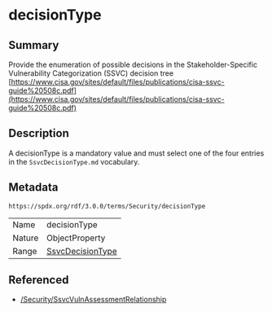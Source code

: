 <!-- Automatically generated by spec-parser v2.3.0 on 2024-07-09T17:43:37.025898+00:00 -->
<!-- SPDX-License-Identifier: Community-Spec-1.0 -->

# decisionType

## Summary

Provide the enumeration of possible decisions in the Stakeholder-Specific Vulnerability Categorization (SSVC) decision tree [https://www.cisa.gov/sites/default/files/publications/cisa-ssvc-guide%20508c.pdf](https://www.cisa.gov/sites/default/files/publications/cisa-ssvc-guide%20508c.pdf)


## Description

A decisionType is a mandatory value and must select one of the four entries in the `SsvcDecisionType.md` vocabulary.


## Metadata

`https://spdx.org/rdf/3.0.0/terms/Security/decisionType`


| | |
|---|---|
| Name | decisionType |
| Nature | ObjectProperty |
| Range | [SsvcDecisionType](../Vocabularies/SsvcDecisionType.md) |




## Referenced

- [/Security/SsvcVulnAssessmentRelationship](../../Security/Classes/SsvcVulnAssessmentRelationship.md)

